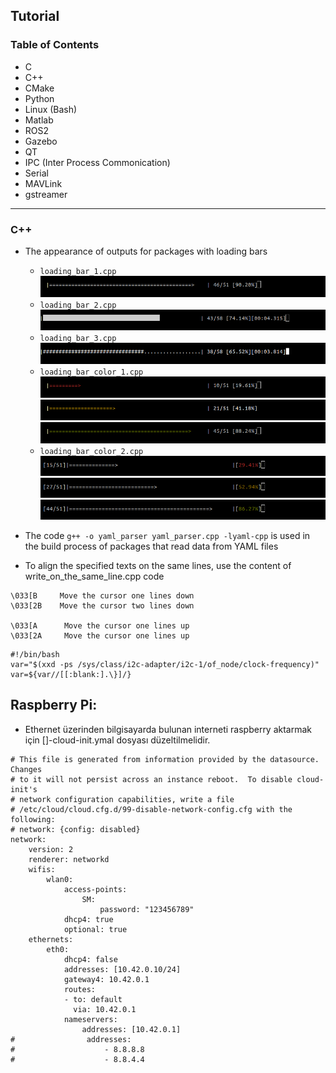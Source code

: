 ## Tutorial

### Table of Contents

- C
- C++
- CMake
- Python
- Linux (Bash)
- Matlab
- ROS2
- Gazebo
- QT
- IPC (Inter Process Commonication)
- Serial
- MAVLink
- gstreamer

---

### C++

- The appearance of outputs for packages with loading bars

  - `loading_bar_1.cpp`
    ![image_1](images/loadbar_1.png)
  - `loading_bar_2.cpp`
    ![image_2](images/loadbar_2.png)
  - `loading_bar_3.cpp`
    ![image_3](images/loadbar_3.png)
  - `loading_bar_color_1.cpp`
    ![image_4](images/loadbar_color_y_1.png)
    ![image_4](images/loadbar_color_r_1.png)
    ![image_4](images/loadbar_color_g_1.png)
  - `loading_bar_color_2.cpp`
    ![image_4](images/loadbar_color_r_2.png)
    ![image_4](images/loadbar_color_y_2.png)
    ![image_4](images/loadbar_color_g_2.png)

- The code `g++ -o yaml_parser yaml_parser.cpp -lyaml-cpp` is used in the build process of packages that read data from YAML files
- To align the specified texts on the same lines, use the content of write_on_the_same_line.cpp code
```
\033[B     Move the cursor one lines down
\033[2B    Move the cursor two lines down
 
\033[A      Move the cursor one lines up
\033[2A     Move the cursor one lines up
``` 



```
#!/bin/bash
var="$(xxd -ps /sys/class/i2c-adapter/i2c-1/of_node/clock-frequency)"
var=${var//[[:blank:].\}]/}

```
## Raspberry Pi:
- Ethernet üzerinden bilgisayarda bulunan interneti raspberry aktarmak için []-cloud-init.ymal dosyası düzeltilmelidir.
```
# This file is generated from information provided by the datasource.  Changes
# to it will not persist across an instance reboot.  To disable cloud-init's
# network configuration capabilities, write a file
# /etc/cloud/cloud.cfg.d/99-disable-network-config.cfg with the following:
# network: {config: disabled}
network:
    version: 2
    renderer: networkd
    wifis:
        wlan0:
            access-points:
                SM:
                    password: "123456789"
            dhcp4: true
            optional: true
    ethernets:
        eth0:
            dhcp4: false
            addresses: [10.42.0.10/24]
            gateway4: 10.42.0.1  
            routes:
            - to: default
              via: 10.42.0.1
            nameservers:
                addresses: [10.42.0.1]
#                addresses:
#                    - 8.8.8.8
#                    - 8.8.4.4
```